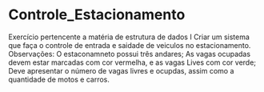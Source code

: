 # Controle_Estacionamento
Exercício pertencente a matéria de estrutura de dados I 
 Criar um sistema que faça o controle de entrada e saidade de veiculos no estacionamento.
Observações:
 O estaconamneto possui três andares;
 As vagas ocupadas devem estar marcadas com cor vermelha, e as vagas Lives com cor verde;
 Deve apresentar o número de vagas livres e ocupdas, assim como a quantidade de motos e carros.
